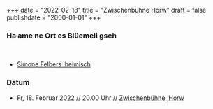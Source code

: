 ﻿﻿﻿+++
date = "2022-02-18"
title = "Zwischenbühne Horw"
draft = false
publishdate = "2000-01-01"
+++

### Ha ame ne Ort es Blüemeli gseh

<br>

* [Simone Felbers iheimisch](https://simonefelbersiheimisch.ch/)


### Datum

* Fr, 18. Februar 2022 // 20.00 Uhr // [Zwischenbühne, Horw](https://www.zwischenbuehne.ch/events/simone-felbers-iheimisch-heimatliche-fremde)
